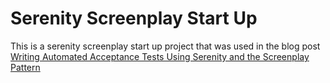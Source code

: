 # Serenity Screenplay Start Up

This is a serenity screenplay start up project that was used in the blog post [Writing Automated Acceptance Tests Using Serenity and the Screenplay Pattern](https://www.rubicon-world.com/blog/2019/09/writing-automated-acceptance-tests-using-serenity-and-the-screenplay-pattern/)
